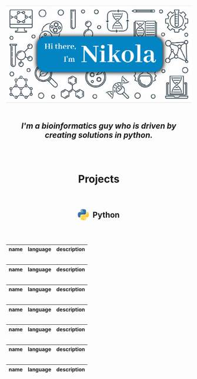 <img src="./imgs/banner.png">
<br>
<br>

<h2 align='center'><i>I'm a bioinformatics guy who is driven by creating solutions  in python.</i></h2>
<br>
<br>

<h1 align='center'>Projects</h1>

<br>

<h2 style="display: flex; align-items: center; justify-content: center;">
  <img src="./imgs/python.png" height="30" width="30" style="margin-right: 10px;"> Python
</h2>


<br>
<br>

|name|language|description|
|---|---|---|

<h2></h2>

|name|language|description|
|---|---|---|

<h2></h2>

|name|language|description|
|---|---|---|

<h2></h2>

|name|language|description|
|---|---|---|

<h2></h2>

|name|language|description|
|---|---|---|

<h2></h2>

|name|language|description|
|---|---|---|

<h2></h2>

|name|language|description|
|---|---|---|
